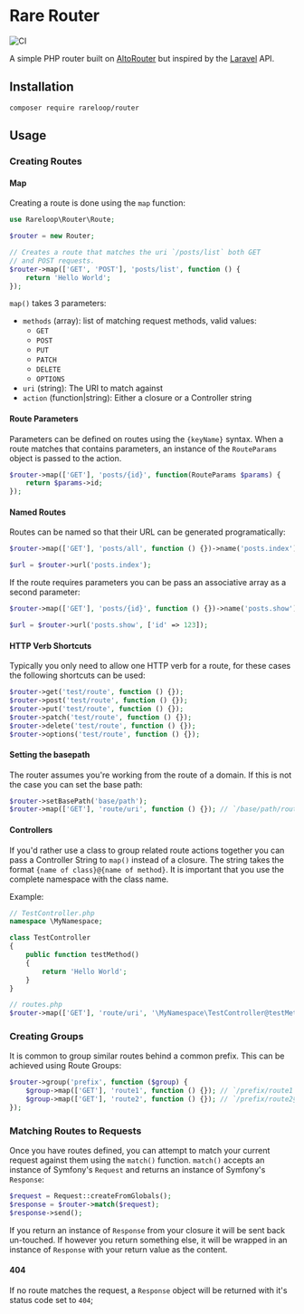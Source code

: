 # Rare Router
![CI](https://travis-ci.org/Rareloop/router.svg?branch=master)

A simple PHP router built on [AltoRouter](https://github.com/dannyvankooten/AltoRouter) but inspired by the [Laravel](https://laravel.com/docs/5.4/routing) API.

## Installation

```
composer require rareloop/router
```

## Usage

### Creating Routes

#### Map

Creating a route is done using the `map` function:

```php
use Rareloop\Router\Route;

$router = new Router;

// Creates a route that matches the uri `/posts/list` both GET 
// and POST requests. 
$router->map(['GET', 'POST'], 'posts/list', function () {
    return 'Hello World';
});
```

`map()` takes 3 parameters:

- `methods` (array): list of matching request methods, valid values:
    + `GET`
    + `POST`
    + `PUT`
    + `PATCH`
    + `DELETE`
    + `OPTIONS`
- `uri` (string): The URI to match against
- `action`  (function|string): Either a closure or a Controller string

#### Route Parameters
Parameters can be defined on routes using the `{keyName}` syntax. When a route matches that contains parameters, an instance of the `RouteParams` object is passed to the action.

```php
$router->map(['GET'], 'posts/{id}', function(RouteParams $params) {
    return $params->id;
});
```

#### Named Routes
Routes can be named so that their URL can be generated programatically:

```php
$router->map(['GET'], 'posts/all', function () {})->name('posts.index');

$url = $router->url('posts.index');
```

If the route requires parameters you can be pass an associative array as a second parameter:

```php
$router->map(['GET'], 'posts/{id}', function () {})->name('posts.show');

$url = $router->url('posts.show', ['id' => 123]);
```

#### HTTP Verb Shortcuts
Typically you only need to allow one HTTP verb for a route, for these cases the following shortcuts can be used:

```php
$router->get('test/route', function () {});
$router->post('test/route', function () {});
$router->put('test/route', function () {});
$router->patch('test/route', function () {});
$router->delete('test/route', function () {});
$router->options('test/route', function () {});
```

#### Setting the basepath
The router assumes you're working from the route of a domain. If this is not the case you can set the base path:

```php
$router->setBasePath('base/path');
$router->map(['GET'], 'route/uri', function () {}); // `/base/path/route/uri`
```

#### Controllers
If you'd rather use a class to group related route actions together you can pass a Controller String to `map()` instead of a closure. The string takes the format `{name of class}@{name of method}`. It is important that you use the complete namespace with the class name.

Example:

```php
// TestController.php
namespace \MyNamespace;

class TestController
{
    public function testMethod()
    {
        return 'Hello World';
    }
}

// routes.php
$router->map(['GET'], 'route/uri', '\MyNamespace\TestController@testMethod');
```

### Creating Groups
It is common to group similar routes behind a common prefix. This can be achieved using Route Groups:

```php
$router->group('prefix', function ($group) {
    $group->map(['GET'], 'route1', function () {}); // `/prefix/route1`
    $group->map(['GET'], 'route2', function () {}); // `/prefix/route2§`
});
```

### Matching Routes to Requests
Once you have routes defined, you can attempt to match your current request against them using the `match()` function. `match()` accepts an instance of Symfony's `Request` and returns an instance of Symfony's `Response`:

```php
$request = Request::createFromGlobals();
$response = $router->match($request);
$response->send();
```

If you return an instance of `Response` from your closure it will be sent back un-touched. If however you return something else, it will be wrapped in an instance of `Response` with your return value as the content.

#### 404
If no route matches the request, a `Response` object will be returned with it's status code set to `404`;
